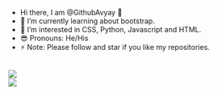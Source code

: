 - Hi there, I am @GithubAvyay 👋
- 🌱 I’m currently learning about bootstrap.
- 👀 I’m interested in CSS, Python, Javascript and HTML.
- 😎 Pronouns: He/His
- ⚡ Note: Please follow and star if you like my repositories.

<br>
<img src='https://github-readme-stats.vercel.app/api?username=GithubAvyay&show_icons=true&theme=merko&count_private=true&line_height=40' align="left" />
<br>
<img src='https://github-readme-stats.vercel.app/api/top-langs/?username=GithubAvyay&theme=tokyonight&hide_langs_below=4' align="middle" />
